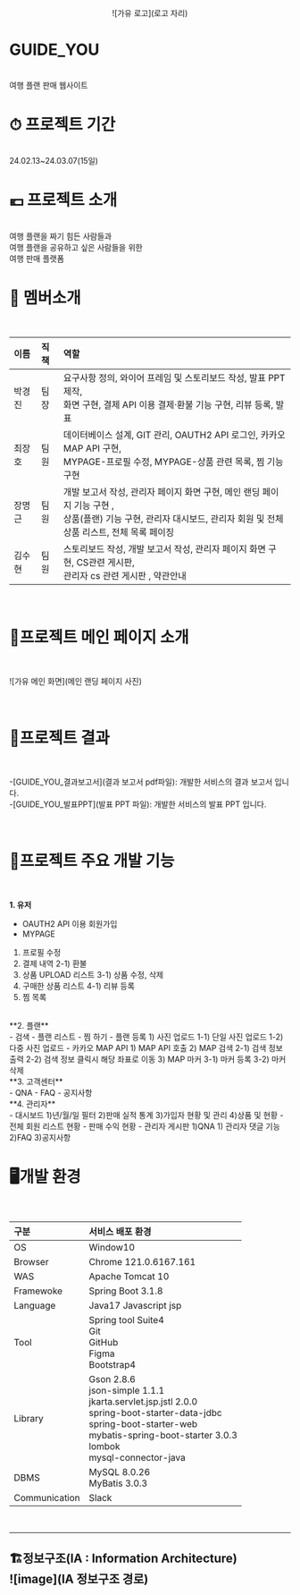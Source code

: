 <div align=center>

  ![가유 로고](로고 자리)

</div>

<h1> GUIDE_YOU</h1><br>
여행 플랜 판매 웹사이트


<br>
<h1> ⏱ 프로젝트 기간</h1><br>
24.02.13~24.03.07(15일)


<br>
<h1>💶 프로젝트 소개</h1><br>
여행 플랜을 짜기 힘든 사람들과<br>
여행 플랜을 공유하고 싶은 사람들을 위한<br>
여행 판매 플랫폼

<br>
<h1>👫 멤버소개</h1><br>

|이름|직책|역할|
|:------|:------|:------|
|박경진|팀장|요구사항 정의, 와이어 프레임 및 스토리보드 작성, 발표 PPT 제작,<br> 화면 구현, 결제 API 이용 결제·환불 기능 구현, 리뷰 등록, 발표|
|최장호|팀원|데이터베이스 설계, GIT 관리,  OAUTH2 API 로그인, 카카오 MAP API 구현,<br> MYPAGE-프로필 수정, MYPAGE-상품 관련 목록, 찜 기능 구현|
|장명근|팀원|개발 보고서 작성, 관리자 페이지 화면 구현, 메인 랜딩 페이지 기능 구현 ,<br>상품(플랜) 기능 구현, 관리자 대시보드, 관리자 회원 및 전체 상품 리스트, 전체 목록 페이징|
|김수현|팀원|스토리보드 작성, 개발 보고서 작성, 관리자 페이지 화면 구현, CS관련 게시판,<br> 관리자 cs 관련 게시판 , 약관안내|
<br>
<h1>🌟프로젝트 메인 페이지 소개</h1><br>

![가유 메인 화면](메인 랜딩 페이지 사진)

<br>
<h1> 🎱프로젝트 결과</h1><br>

-[GUIDE_YOU_결과보고서](결과 보고서 pdf파일): 개발한 서비스의 결과 보고서 입니다.<br>
-[GUIDE_YOU_발표PPT](발표 PPT 파일): 개발한 서비스의 발표 PPT 입니다.

<br>
<h1> 🌝프로젝트 주요 개발 기능</h1><br>

**1. 유저**<br>
- OAUTH2 API 이용 회원가입
- MYPAGE
1) 프로필 수정
2) 결제 내역
2-1) 환불
3) 상품 UPLOAD 리스트
3-1) 상품 수정, 삭제
4) 구매한 상품 리스트
4-1) 리뷰 등록
5) 찜 목록
<br>
**2. 플랜**<br>
- 검색
- 플랜 리스트
- 찜 하기
- 플랜 등록
1) 사진 업로드
1-1) 단일 사진 업로드
1-2) 다중 사진 업로드
- 카카오 MAP API
1) MAP API 호출
2) MAP 검색
2-1) 검색 정보 출력
2-2) 검색 정보 클릭시 해당 좌표로 이동
3) MAP 마커
3-1) 마커 등록
3-2) 마커 삭제
<br>
**3. 고객센터**<br>
- QNA
- FAQ
- 공지사항
<br>
**4. 관리자**<br>
- 대시보드 
1)년/월/일 필터
2)판매 실적 통계
3)가입자 현황 및 관리
4)상품 및 현황
- 전체 회원 리스트 현황
- 판매 수익 현황
- 관리자 게시판
1)QNA
1) 관리자 댓글 기능
2)FAQ
3)공지사항
<br>
<h1> 🖥개발 환경</h1><br>


|구분|서비스 배포 환경|
|:------|:------|
|OS|Window10|
|Browser|Chrome 121.0.6167.161|
|WAS|Apache Tomcat 10|
|Framewoke|Spring Boot 3.1.8|
|Language|Java17 Javascript jsp|
|Tool|Spring tool Suite4<br> Git<br> GitHub<br> Figma<br> Bootstrap4|
|Library|Gson 2.8.6<br> json-simple 1.1.1 <br> jkarta.servlet.jsp.jstl 2.0.0<br> spring-boot-starter-data-jdbc <br>spring-boot-starter-web <br> mybatis-spring-boot-starter 3.0.3<br> lombok<br> mysql-connector-java|
|DBMS|MySQL 8.0.26<br> MyBatis 3.0.3|
|Communication|Slack|
<br>

------

🏗정보구조(IA : Information Architecture)<br>
![image](IA 정보구조 경로)
----
